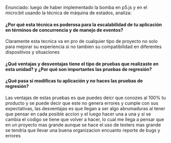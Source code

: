 Enunciado: luego de haber implementado la bomba en p5.js y en el micro:bit usando la técnica de máquina de estados, analiza:

#### ¿Por qué esta técnica es poderosa para la escalabilidad de tu aplicación en términos de concurrencia y de manejo de eventos?


Claramente esta tecnica va en pro de cualquier tipo de proyecto no solo para mejorar su experiencia si no tambien su compatibilidad en diferentes 
dispositivos y situaciones 
#### ¿Qué ventajas y desventajas tiene el tipo de pruebas que realizaste en esta unidad? y ¿Por qué son importantes las pruebas de regresión?
#### ¿Qué pasa si modificas tu aplicación y no haces las pruebas de regresión?

Las ventajas de estas pruebas es que puedes deicr que conozes al 100% tu producto y se puede decir que este no genera errores y cumple con sus 
expectativas, las desventajas es que llegan a ser algo abrumaduras al tener que pensar en cada posible accion y el luego hacer una a una y si se cambia
el codigo se tiene que volver a hacer, lo cual me llega a pensar que en un proyecto mas grande aunque se hace el uso de testers mas grande se 
tendria que llevar una buena organizacion encuanto reporte de bugs y errores 
